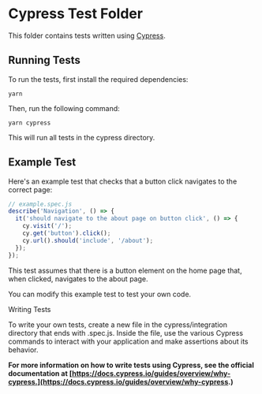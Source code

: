 # Cypress Test Folder

This folder contains tests written using [Cypress](https://www.cypress.io/).

## Running Tests

To run the tests, first install the required dependencies:

````
yarn
````
Then, run the following command:

````
yarn cypress
````

This will run all tests in the cypress directory.

## Example Test

Here's an example test that checks that a button click navigates to the correct page:

```javascript
// example.spec.js
describe('Navigation', () => {
  it('should navigate to the about page on button click', () => {
    cy.visit('/');
    cy.get('button').click();
    cy.url().should('include', '/about');
  });
});
```

This test assumes that there is a button element on the home page that, when clicked, navigates to the about page.

You can modify this example test to test your own code.

Writing Tests

To write your own tests, create a new file in the cypress/integration directory that ends with .spec.js. Inside the file, use the various Cypress commands to interact with your application and make assertions about its behavior.

**For more information on how to write tests using Cypress, see the official documentation at [https://docs.cypress.io/guides/overview/why-cypress.](https://docs.cypress.io/guides/overview/why-cypress.)**